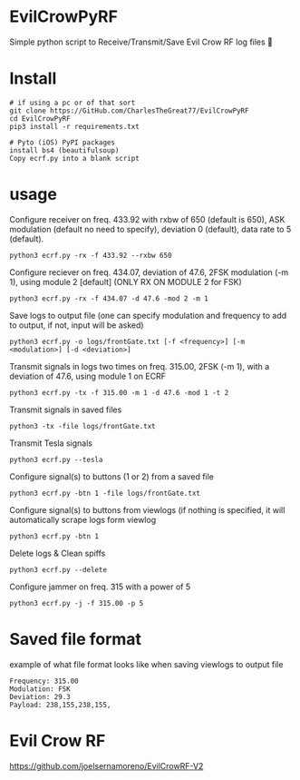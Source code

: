 # EvilCrowPyRF
Simple python script to Receive/Transmit/Save Evil Crow RF log files 📡


# Install
```
# if using a pc or of that sort
git clone https://GitHub.com/CharlesTheGreat77/EvilCrowPyRF
cd EvilCrowPyRF
pip3 install -r requirements.txt

# Pyto (iOS) PyPI packages
install bs4 (beautifulsoup)
Copy ecrf.py into a blank script
```

# usage
Configure receiver on freq. 433.92 with rxbw of 650 (default is 650), ASK modulation (default no need to specify), deviation 0 (default), data rate to 5 (default).  
```
python3 ecrf.py -rx -f 433.92 --rxbw 650
```

Configure reciever on freq. 434.07, deviation of 47.6, 2FSK modulation (-m 1), using module 2 [default] (ONLY RX ON MODULE 2 for FSK)
```
python3 ecrf.py -rx -f 434.07 -d 47.6 -mod 2 -m 1
```

Save logs to output file (one can specify modulation and frequency to add to output, if not, input will be asked)
```
python3 ecrf.py -o logs/frontGate.txt [-f <frequency>] [-m <modulation>] [-d <deviation>]
```

Transmit signals in logs two times on freq. 315.00, 2FSK (-m 1), with a deviation of 47.6, using module 1 on ECRF
```
python3 ecrf.py -tx -f 315.00 -m 1 -d 47.6 -mod 1 -t 2
```

Transmit signals in saved files
```
python3 -tx -file logs/frontGate.txt
```

Transmit Tesla signals
```
python3 ecrf.py --tesla
```

Configure signal(s) to buttons (1 or 2) from a saved file
```
python3 ecrf.py -btn 1 -file logs/frontGate.txt
```

Configure signal(s) to buttons from viewlogs (if nothing is specified, it will automatically scrape logs form viewlog
```
python3 ecrf.py -btn 1
```


Delete logs & Clean spiffs
```
python3 ecrf.py --delete
```

Configure jammer on freq. 315 with a power of 5
```
python3 ecrf.py -j -f 315.00 -p 5
```

# Saved file format
example of what file format looks like when saving viewlogs to output file
```
Frequency: 315.00
Modulation: FSK
Deviation: 29.3
Payload: 238,155,238,155,
```


# Evil Crow RF
https://github.com/joelsernamoreno/EvilCrowRF-V2
